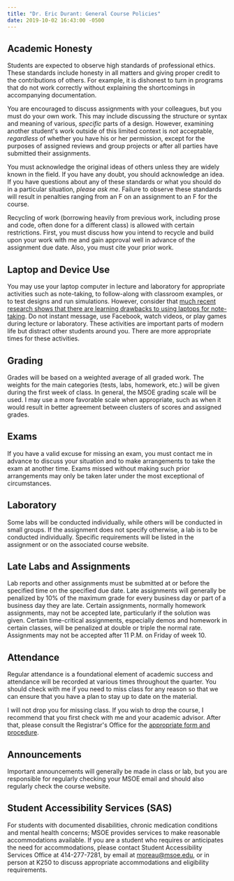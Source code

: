 ```yaml
---
title: "Dr. Eric Durant: General Course Policies"
date: 2019-10-02 16:43:00 -0500
---
```


## Academic Honesty

Students are expected to observe high standards of professional
ethics. These standards include honesty in all matters and giving proper
credit to the contributions of others. For example, it is dishonest to
turn in programs that do not work correctly without explaining the
shortcomings in accompanying documentation.

You are encouraged to discuss assignments with your colleagues, but
you must do your own work. This may include discussing the structure or
syntax and meaning of various, *specific* parts of a design.  However,
examining another student's work outside of this limited context is
*not* acceptable, *regardless* of whether you have his or her
permission, except for the purposes of assigned reviews and group
projects or after all parties have submitted their assignments.

You must acknowledge the original ideas of others unless they are
widely known in the field. If you have any doubt, you should acknowledge
an idea. If you have questions about any of these standards or what you
should do in a particular situation, *please ask me*. Failure to observe
these standards will result in penalties ranging from an F on an
assignment to an F for the course.

Recycling of work (borrowing heavily from previous work, including
prose and code, often done for a different class) is allowed with certain
restrictions. First, you must discuss how you intend to recycle and build upon your work
with me and gain approval well in advance of the assignment due date.
Also, you must cite your prior work.

## Laptop and Device Use

You may use your laptop computer in lecture and laboratory for appropriate activities such as note-taking,
to follow-along with classroom examples, or to test designs and run simulations. However, consider that
[much recent research shows that there are learning drawbacks to using laptops for note-taking](https://www.nytimes.com/2017/11/22/business/laptops-not-during-lecture-or-meeting.html).
Do not instant message, use Facebook, watch videos, or play games during lecture or laboratory.
These activities are important parts of modern life but distract other students around you.
There are more appropriate times for these activities.

## Grading

Grades will be based on a weighted average of all graded work. The
weights for the main categories (tests, labs, homework, etc.) will be
given during the first week of class. In general, the MSOE grading scale
will be used. I may use a more favorable scale when appropriate, such as
when it would result in better agreement between clusters of scores and
assigned grades.

## Exams

If you have a valid excuse
for missing an exam, you must contact me in advance to discuss your
situation and to make arrangements to take the exam at another time.
Exams missed without making such prior arrangements may only be taken
later under the most exceptional of circumstances.

## Laboratory

Some labs will be conducted individually, while others will be
conducted in small groups. If the assignment does not
specify otherwise, a lab is to be conducted individually.
Specific requirements will be
listed in the assignment or on the associated course website.

## Late Labs and Assignments

Lab reports and other assignments must be submitted at or before the
specified time on the specified due date.  Late assignments will generally be
penalized by 10% of the maximum grade for every business day or part of
a business day they are late.  Certain assignments, normally homework
assignments, may not be accepted late, particularly if the solution was given.
Certain time-critical assignments, especially demos and homework in certain classes, will be penalized
at double or triple the normal rate.  Assignments may not be accepted after 11&nbsp;P.M.
on Friday of week 10.

## Attendance

Regular attendance is a foundational element of academic success and
attendance will be recorded at various times throughout the quarter. You
should check with me if you need to miss class for any reason so that
we can ensure that you have a plan to stay up to date on the material.

I will not drop you for missing class. If you wish to drop the
course, I recommend that you first check with me and your academic
advisor. After that, please consult the Registrar's Office for the
[appropriate form and procedure](https://www.msoe.edu/academics/departments/registrar/).

## Announcements

Important announcements will generally be made in class or lab, but
you are responsible for regularly checking your MSOE email and should also
regularly check the course website.

## Student Accessibility Services (SAS)

For students with documented disabilities, chronic medication conditions and mental health concerns;
MSOE provides services to make reasonable accommodations available.
If you are a student who requires or anticipates the need for accommodations,
please contact Student Accessibility Services Office at 414-277-7281, by email at <a href="mailto:moureau@msoe.edu">moreau@msoe.edu</a>,
or in person at K250 to discuss appropriate accommodations and eligibility requirements.
